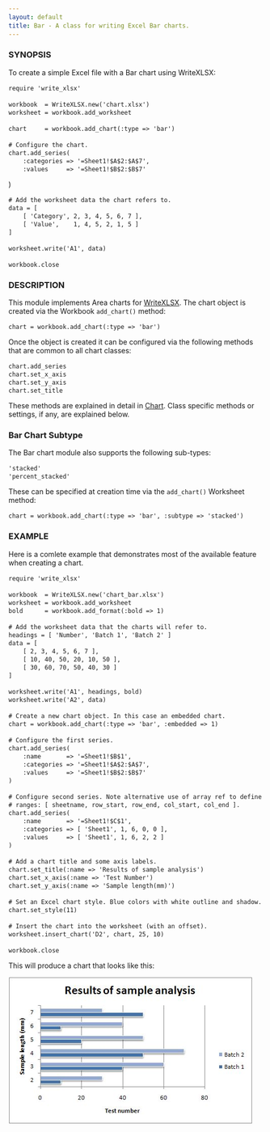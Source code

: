 ```yaml
---
layout: default
title: Bar - A class for writing Excel Bar charts.
---
```

### <a name="bar" class="anchor" href="#bar"><span class="octicon octicon-link" /></a>SYNOPSIS

To create a simple Excel file with a Bar chart using WriteXLSX:

    require 'write_xlsx'

    workbook  = WriteXLSX.new('chart.xlsx')
    worksheet = workbook.add_worksheet

    chart     = workbook.add_chart(:type => 'bar')

    # Configure the chart.
    chart.add_series(
        :categories => '=Sheet1!$A$2:$A$7',
        :values     => '=Sheet1!$B$2:$B$7'
   )

    # Add the worksheet data the chart refers to.
    data = [
        [ 'Category', 2, 3, 4, 5, 6, 7 ],
        [ 'Value',    1, 4, 5, 2, 1, 5 ]
    ]

    worksheet.write('A1', data)

    workbook.close

### <a name="description" class="anchor" href="#description"><span class="octicon octicon-link" /></a>DESCRIPTION

This module implements Area charts for [WriteXLSX][].
The chart object is created via the Workbook `add_chart()` method:

    chart = workbook.add_chart(:type => 'bar')

Once the object is created it can be configured via the following methods
that are common to all chart classes:

    chart.add_series
    chart.set_x_axis
    chart.set_y_axis
    chart.set_title

These methods are explained in detail in [Chart][].
Class specific methods or settings, if any, are explained below.

### <a name="bar_chart_subtype" class="anchor" href="#bar_chart_subtype"><span class="octicon octicon-link" /></a>Bar Chart Subtype
The Bar chart module also supports the following sub-types:

    'stacked'
    'percent_stacked'

These can be specified at creation time via the `add_chart()` Worksheet method:

    chart = workbook.add_chart(:type => 'bar', :subtype => 'stacked')

### <a name="example" class="anchor" href="#example"><span class="octicon octicon-link" /></a>EXAMPLE

Here is a comlete example that demonstrates most of the available feature
when creating a chart.

    require 'write_xlsx'

    workbook  = WriteXLSX.new('chart_bar.xlsx')
    worksheet = workbook.add_worksheet
    bold      = workbook.add_format(:bold => 1)

    # Add the worksheet data that the charts will refer to.
    headings = [ 'Number', 'Batch 1', 'Batch 2' ]
    data = [
        [ 2, 3, 4, 5, 6, 7 ],
        [ 10, 40, 50, 20, 10, 50 ],
        [ 30, 60, 70, 50, 40, 30 ]
    ]

    worksheet.write('A1', headings, bold)
    worksheet.write('A2', data)

    # Create a new chart object. In this case an embedded chart.
    chart = workbook.add_chart(:type => 'bar', :embedded => 1)

    # Configure the first series.
    chart.add_series(
        :name       => '=Sheet1!$B$1',
        :categories => '=Sheet1!$A$2:$A$7',
        :values     => '=Sheet1!$B$2:$B$7'
    )

    # Configure second series. Note alternative use of array ref to define
    # ranges: [ sheetname, row_start, row_end, col_start, col_end ].
    chart.add_series(
        :name       => '=Sheet1!$C$1',
        :categories => [ 'Sheet1', 1, 6, 0, 0 ],
        :values     => [ 'Sheet1', 1, 6, 2, 2 ]
    )

    # Add a chart title and some axis labels.
    chart.set_title(:name => 'Results of sample analysis')
    chart.set_x_axis(:name => 'Test Number')
    chart.set_y_axis(:name => 'Sample length(mm)')

    # Set an Excel chart style. Blue colors with white outline and shadow.
    chart.set_style(11)

    # Insert the chart into the worksheet (with an offset).
    worksheet.insert_chart('D2', chart, 25, 10)

    workbook.close

This will produce a chart that looks like this:

![Area Chart Example](images/bar/bar1.jpg)


[WriteXLSX]: index.html
[Chart]: chart.html#chart
